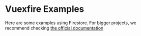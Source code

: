# Vuexfire Examples

Here are some examples using Firestore. For bigger projects, we recommend checking [the official documentation](https://vuefire.vuejs.org/)
